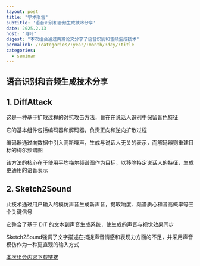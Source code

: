 ```yaml
---
layout: post
title: "学术报告"
subtitle: '语音识别和音频生成技术分享'
date: 2025.2.13
host: "肖叶"
digest: "本次组会通过两篇论文分享了语音识别和音频生成技术"
permalink: /:categories/:year/:month/:day/:title
categories:
  - seminar
---
```

## 语音识别和音频生成技术分享

## 1. DiffAttack
这是一种基于扩散过程的对抗攻击方法，旨在在说话人识别中保留音色特征

它的基本组件包括编码器和解码器，负责正向和逆向扩散过程

编码器通过向数据中引入高斯噪声，生成与说话人无关的表示，而解码器则重建目标的梅尔频谱图

该方法的核心在于使用平均梅尔频谱图作为目标，以移除特定说话人的特征，生成更通用的语音表示

## 2. Sketch2Sound
此技术通过用户输入的模仿声音生成新声音，提取响度、频谱质心和音高概率等三个关键信号

它整合了基于 DiT 的文本到声音生成系统，使生成的声音与视觉效果同步

Sketch2Sound强调了文字描述在捕捉声音情感和表现力方面的不足，并采用声音模仿作为一种更直观的输入方式




[本次组会内容下载链接](https://github.com/Lizhizhiyi/PPT/blob/main/files/20250116.pdf)
